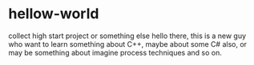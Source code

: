 # hellow-world
collect high start project or something else
hello there, this is a new guy who want to learn something about C++, maybe about some C# also, or may be something about imagine process techniques and so on.
